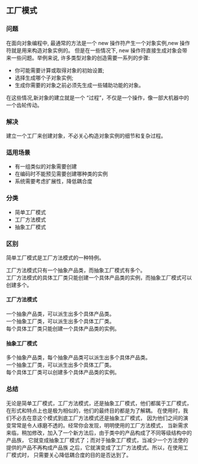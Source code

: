 ## 工厂模式

### 问题
在面向对象编程中, 最通常的方法是一个 new 操作符产生一个对象实例,new 操作符就是用来构造对象实例的。
但是在一些情况下, new 操作符直接生成对象会带来一些问题。举例来说, 许多类型对象的创造需要一系列的步骤: 

- 你可能需要计算或取得对象的初始设置; 
- 选择生成哪个子对象实例; 
- 生成你需要的对象之前必须先生成一些辅助功能的对象。 

在这些情况,新对象的建立就是一个 “过程”，不仅是一个操作，像一部大机器中的一个齿轮传动。

### 解决
建立一个工厂来创建对象，不必关心构造对象实例的细节和复杂过程。

### 适用场景
- 有一组类似的对象需要创建
- 在编码时不能预见需要创建哪种类的实例
- 系统需要考虑扩展性，降低耦合度

### 分类
- 简单工厂模式
- 工厂方法模式
- 抽象工厂模式

### 区别
简单工厂模式是工厂方法模式的一种特例。

工厂方法模式只有一个抽象产品类，而抽象工厂模式有多个。   
工厂方法模式的具体工厂类只能创建一个具体产品类的实例，而抽象工厂模式可以创建多个。

#### 工厂方法模式
一个抽象产品类，可以派生出多个具体产品类。   
一个抽象工厂类，可以派生出多个具体工厂类。   
每个具体工厂类只能创建一个具体产品类的实例。

#### 抽象工厂模式
多个抽象产品类，每个抽象产品类可以派生出多个具体产品类。   
一个抽象工厂类，可以派生出多个具体工厂类。   
每个具体工厂类可以创建多个具体产品类的实例。

### 总结
无论是简单工厂模式，工厂方法模式，还是抽象工厂模式，他们都属于工厂模式，
在形式和特点上也是极为相似的，他们的最终目的都是为了解耦。
在使用时，我们不必去在意这个模式到底工厂方法模式还是抽象工厂模式，
因为他们之间的演变常常是令人琢磨不透的。经常你会发现，明明使用的工厂方法模式，
当新需求来临，稍加修改，加入了一个新方法后，由于类中的产品构成了不同等级结构中的产品族，
它就变成抽象工厂模式了；而对于抽象工厂模式，当减少一个方法使的提供的产品不再构成产品族
之后，它就演变成了工厂方法模式。所以，在使用工厂模式时，
只需要关心降低耦合度的目的是否达到了。

